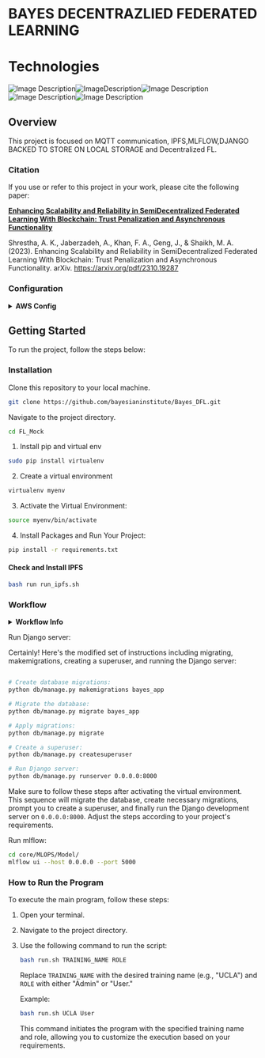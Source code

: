# BAYES DECENTRAZLIED FEDERATED LEARNING

# Technologies 


<!-- Tensorflow Logo -->
![Image Description](doc/static/tensorflow.png)![ImageDescription](doc/static/IPFS.png)![Image Description](doc/static/MQTT.jpg)
![Image Description](doc/static/django.png)![Image Description](doc/static/Sqllite.png)

## Overview

This project is focused on MQTT communication, IPFS,MLFLOW,DJANGO BACKED TO STORE ON LOCAL STORAGE and Decentralized FL.

### Citation

If you use or refer to this project in your work, please cite the following paper:

**[Enhancing Scalability and Reliability in SemiDecentralized Federated Learning With Blockchain: Trust Penalization and Asynchronous Functionality](https://arxiv.org/pdf/2310.19287)**

Shrestha, A. K., Jaberzadeh, A., Khan, F. A., Geng, J., & Shaikh, M. A. (2023). Enhancing Scalability and Reliability in SemiDecentralized Federated Learning With Blockchain: Trust Penalization and Asynchronous Functionality. arXiv. https://arxiv.org/pdf/2310.19287

### Configuration
<details>
<summary><strong>AWS Config</strong></summary>

1. **Create an AWS EC2 Instance:**

   To create an EC2 instance with Ubuntu, machine type t2.2xlarge, and 30 GB SSD storage, follow these steps:

   1. **Open the AWS Management Console:**
      - Go to [AWS Console](https://aws.amazon.com/console/).

   2. **Navigate to EC2:**
      - In the AWS Console, click on "Services" and then select "EC2" under the Compute section.

   3. **Launch an Instance:**
      - Click on the "Instances" link in the left sidebar.
      - Click the "Launch Instances" button.

   4. **Choose an Amazon Machine Image (AMI):**
      - In the "Choose an Amazon Machine Image (AMI)" step, select "Ubuntu" as the operating system.

   5. **Choose an Instance Type:**
      - In the "Choose an Instance Type" step, scroll down and select "t2.2xlarge."

   6. **Configure Instance:**
      - In the "Configure Instance" step, leave the default settings or adjust them as needed.

   7. **Add Storage:**
      - In the "Add Storage" step, set the size to "20 GiB" and choose "SSD" as the volume type.

   8. **Add Tags:**
      - In the "Add Tags" step, add any tags if necessary.

   9. **Configure Security Group:**
      - In the "Configure Security Group" step, configure security group rules to allow incoming traffic on the desired ports (e.g., SSH on port 22, HTTP on port 80, etc.).

   10. **Review and Launch:**
       - In the "Review" step, review your configuration.

   11. **Launch:**
       - Click the "Launch" button.

   12. **Create a Key Pair:**
       - In the pop-up window, select "Create a new key pair" from the drop-down.
       - Enter a key pair name and click "Download Key Pair."

   13. **Launch Instances:**
       - Click the "Launch Instances" button.

   14. **View Instances:**
       - Click on "View Instances" to see the status of your launched instance.

   15. **Connect to the Instance:**
       - Once the instance is running, select the instance, and click the "Connect" button.
       - Follow the instructions to connect using SSH, using the downloaded key pair.

   Your EC2 instance with Ubuntu, machine type t2.2xlarge, and 20 GB SSD storage should now be running. Adjust security group rules and other settings as needed for your specific requirements.

2. **Change Inbound Rules to Open Ports:**

   In the AWS Console, go to the EC2 Dashboard, and select your instance.

   - Click on the "Security" tab.
   - Under "Security groups," click on the associated security group.
   - In the "Inbound rules" tab, add rules to open ports 5000 and 8000 for mlflow and Django server:

     | Type        | Protocol | Port Range | Source    |
     |-------------|----------|------------|-----------|
     | Custom TCP  | TCP      | 5000       | 0.0.0.0/0 |
     | Custom TCP  | TCP      | 8000       | 0.0.0.0/0 |

3. **Allocate and Associate an Elastic IP (Optional):**

   If you want a static IP for your instance, allocate and associate an Elastic IP:

   - In the AWS Console, go to the EC2 Dashboard.
   - Under "Network & Security," click on "Elastic IPs."
   - Allocate a new Elastic IP and associate it with your EC2 instance.
</details>

## Getting Started

To run the project, follow the steps below:

### Installation

Clone this repository to your local machine.

```bash
git clone https://github.com/bayesianinstitute/Bayes_DFL.git
```

Navigate to the project directory.

```bash
cd FL_Mock
```

1. Install pip and virtual env

```bash
sudo pip install virtualenv
```

2. Create a virtual environment

```bash
virtualenv myenv
```

3. Activate the Virtual Environment:

```bash
source myenv/bin/activate
```

4. Install Packages and Run Your Project:

```bash
pip install -r requirements.txt
```

#### Check and Install IPFS

```bash
bash run run_ipfs.sh
```



### Workflow

<details>
<summary><strong>Workflow Info</strong></summary>

The DFL workflow implemented in this script consists of the following steps:

- Participant identification.
- MQTT setup and communication.
- Training machine learning models.
- Aggregation of models (if the participant is the aggregator).
- Model validation and iteration.

The workflow can be customized based on your specific use case and requirements.

### Core Functions

The project's core contains the main MqttOPS class that handles the MQTT cluster communication. The core functionalities include:

- Creating and managing MQTT clients.
- Running the logic for the cluster.

</details>

Run Django server:

Certainly! Here's the modified set of instructions including migrating, makemigrations, creating a superuser, and running the Django server:

```bash

# Create database migrations:
python db/manage.py makemigrations bayes_app

# Migrate the database:
python db/manage.py migrate bayes_app

# Apply migrations:
python db/manage.py migrate

# Create a superuser:
python db/manage.py createsuperuser

# Run Django server:
python db/manage.py runserver 0.0.0.0:8000
```

Make sure to follow these steps after activating the virtual environment. This sequence will migrate the database, create necessary migrations, prompt you to create a superuser, and finally run the Django development server on `0.0.0.0:8000`. Adjust the steps according to your project's requirements.

Run mlflow:

```bash
cd core/MLOPS/Model/
mlflow ui --host 0.0.0.0 --port 5000
```



### How to Run the Program

To execute the main program, follow these steps:

1. Open your terminal.

2. Navigate to the project directory.

3. Use the following command to run the script:

   ```bash
   bash run.sh TRAINING_NAME ROLE
   ```

   Replace `TRAINING_NAME` with the desired training name (e.g., "UCLA") and `ROLE` with either "Admin" or "User."

   Example:

   ```bash
   bash run.sh UCLA User
   ```

   This command initiates the program with the specified training name and role, allowing you to customize the execution based on your requirements.

